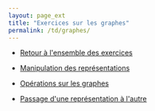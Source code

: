 ```yaml
---
layout: page_ext
title: "Exercices sur les graphes"
permalink: /td/graphes/
---
```


- [Retour à l'ensemble des exercices](../)

- [Manipulation des représentations](./representations/)

- [Opérations sur les graphes](./operations/)

- [Passage d'une représentation à l'autre](./conversions/)